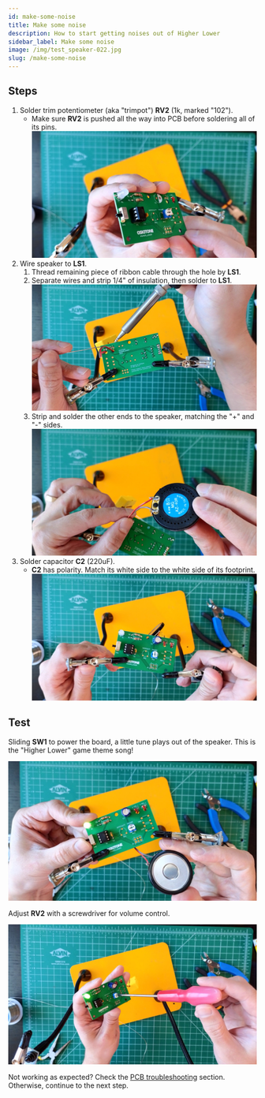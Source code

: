 ```yaml
---
id: make-some-noise
title: Make some noise
description: How to start getting noises out of Higher Lower
sidebar_label: Make some noise
image: /img/test_speaker-022.jpg
slug: /make-some-noise
---
```


## Steps

1. Solder trim potentiometer (aka "trimpot") **RV2** (1k, marked "102").
   - Make sure **RV2** is pushed all the way into PCB before soldering all of its pins.
     [![rv2](/img/rv2-004.jpg)](/img/rv2-004.jpg)
2. Wire speaker to **LS1**.
   1. Thread remaining piece of ribbon cable through the hole by **LS1**.
   2. Separate wires and strip 1/4" of insulation, then solder to **LS1**.
      [![thread strip solder ls1 wires](/img/thread_strip_solder_ls1_wires-014.jpg)](/img/thread_strip_solder_ls1_wires-014.jpg)
   3. Strip and solder the other ends to the speaker, matching the "+" and "-" sides.
      [![solder speaker](/img/solder_speaker-028.jpg)](/img/solder_speaker-028.jpg)
3. Solder capacitor **C2** (220uF).
   - **C2** has polarity. Match its white side to the white side of its footprint.
     [![c2](/img/c2-028.jpg)](/img/c2-028.jpg)

## Test

Sliding **SW1** to power the board, a little tune plays out of the speaker. This is the "Higher Lower" game theme song!

[![test speaker](/img/test_speaker-022.jpg)](/img/test_speaker-022.jpg)

Adjust **RV2** with a screwdriver for volume control.

[![screwdriver to adjust rv2](/img/screwdriver_to_adjust_rv2-022.jpg)](/img/screwdriver_to_adjust_rv2-022.jpg)

Not working as expected? Check the [PCB troubleshooting](pcb-troubleshooting.md) section. Otherwise, continue to the next step.

